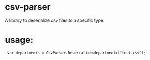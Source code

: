 # csv-parser
A library to deserialize csv files to a specific type.

# usage:
~~~
 var departments = CsvParser.Deserialize<department>("test.csv");
~~~
